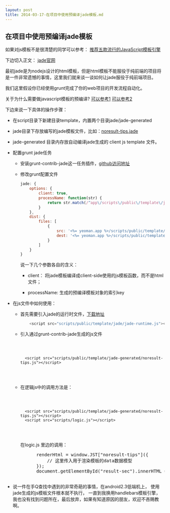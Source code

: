 ```yaml
---
layout: post
title: 2014-03-17-在项目中使用预编译jade模板.md
---
```


## 在项目中使用预编译jade模板
如果对js模板不是很清楚的同学可以参考： [推荐五款流行的JavaScript模板引擎](/all/web/2014/03/16/推荐五款流行的JavaScript模板引擎.html)

下边切入正文： [jade官网](http://jade-lang.com/)

最初jade是为nodejs设计的html模板，但是html模板不能服役于纯前端的项目将是一件非常遗憾的事情，这里我们就来谈一谈如何让jade服役于纯前端项目。

我们这里假设你已经使用grunt完成了你的web项目的开发流程自动化。

关于为什么需要做javascript模板的预编译?
[可以参考1](http://lostechies.com/derickbailey/2012/04/10/javascript-performance-pre-compiling-and-caching-html-templates/)
[可以参考2](http://stackoverflow.com/questions/13536262/what-is-javascript-template-precompiling)

下边来说一下具体的操作步骤：

-  在script目录下新建目录template，内置两个目录jade/jade-generated

-  jade目录下存放编写的jade模板文件，比如：[noresult-tips.jade](/attachments/noresult-tips.jade)

-  jade-generated 目录内存放自动编译jade生成的 client js template 文件。

-  配置grunt jade任务

    * 安装grunt-contrib-jade这一任务插件，[github访问地址](https://github.com/gruntjs/grunt-contrib-jade)
    * 修改grunt配置文件

        ```javascript
        jade: {
            options: {
                client: true,
                processName: function(str) {
                    return str.match(/^app\/scripts\/public\/template\/jade\/(.*)\.jade$/)[1];
                }
            },
            dist: {
                files: [
                    {
                        src: '<%= yeoman.app %>/scripts/public/template/jade/noresult-tips.jade',
                        dest: '<%= yeoman.app %>/scripts/public/template/jade-generated/noresult-tips.js'
                    }
                ]
            }
        }
        ```
        说一下几个参数各自的含义：

        - client： 将jade模板编译成client-side使用的js模板函数，而不是html文件；

        - processName: 生成的预编译模板对象的索引key

-  在js文件中如何使用：
    * 首先需要引入jade的运行时文件，[下载地址](/attachments/jade-runtime.js)

        ```javascript
            <script src="scripts/public/template/jade/jade-runtime.js"></script>
        ```
    * 引入通过grunt-contrib-jade生成的js文件
        <pre class="brush: js">
            <script src="scripts/public/template/jade/jade-runtime.js"></script>
            <script src="scripts/public/template/jade-generated/noresult-tips.js"></script>
        </pre>
    * 在逻辑js中的调用方法是：
        <pre class="brush: js">
            <script src="scripts/public/template/jade/jade-runtime.js"></script>
            <script src="scripts/public/template/jade-generated/noresult-tips.js"></script>
            <script src="scripts/logic.js"></script>
        </pre>
        在logic.js 里边的调用：
        <pre class="brush: js">
            renderHtml = window.JST["noresult-tips"]({
                // 这里传入用于渲染模板的data数据模型
            });
            document.getElementById("result-sec").innerHTML = renderHtml
        </pre>

-  说一件在手Q查找中遇到的非常奇葩的事情，在android2.3低端机上， 使用jade生成的js模板文件根本就不执行， 一直到我换用handlebars模板引擎，我也没有找到问题所在，最后放弃，如果有知道原因的朋友，欢迎不吝赐教啊。






